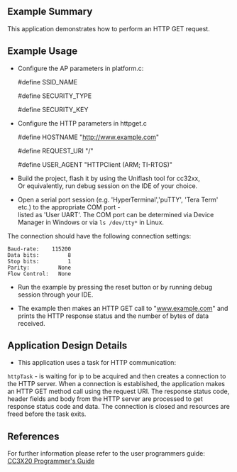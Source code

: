 ## Example Summary

This application demonstrates how to perform an HTTP GET request.

## Example Usage

* Configure the AP parameters in  platform.c:

 	\#define SSID_NAME                          
         
	\#define SECURITY_TYPE                        

	\#define SECURITY_KEY   

* Configure the HTTP parameters in httpget.c
	
	\#define HOSTNAME              "http://www.example.com"
	
	\#define REQUEST_URI           "/"
	
	\#define USER_AGENT            "HTTPClient (ARM; TI-RTOS)"

                       

* Build the project, flash it by using the Uniflash tool for cc32xx,  
Or equivalently, run debug session on the IDE of your choice.

* Open a serial port session (e.g. 'HyperTerminal','puTTY', 'Tera Term' etc.) to the appropriate COM port -   
listed as 'User UART'.
The COM port can be determined via Device Manager in Windows or via `ls /dev/tty*` in Linux.

The connection should have the following connection settings:

    Baud-rate:    115200
    Data bits:         8
    Stop bits:         1
    Parity:         None
    Flow Control:   None
		

* Run the example by pressing the reset button or by running debug session through your IDE.  

* The example then makes an HTTP GET call to "www.example.com" and prints
the HTTP response status and the number of bytes of data received.

## Application Design Details

* This application uses a task for HTTP communication:

``httpTask``  - is waiting for ip to be acquired and then creates a connection to the HTTP    server. 
          When a connection is
          established, the application makes an HTTP GET method call using the request URI. The
          response status code, header fields and body from the HTTP server are
          processed to get response status code and data. The connection is
          closed and resources are freed before the task exits.

## References
For further information please refer to the user programmers guide: [CC3X20 Programmer's Guide](http://www.ti.com/lit/swru455)


